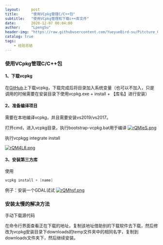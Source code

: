 ```yaml
---
layout:     post
title:      "使用VCpkg管理C/C++包"
subtitle:   "使用VCpkg管理和下载c++库文件"
date:       2020-12-07 00:04:00
author:     "LpengSu"
header-img: "https://raw.githubusercontent.com/YueyueBird-su/Pitcture_Git/main/images/2020-06-bg.jpg"
catalog: true
tags:
    - 经验总结
---
```


### 使用VCpkg管理C/C++包

#### 1、下载vcpkg

在[GitHub](https://github.com/microsoft/vcpkg)上下载vcpkg，下载完成后将目录加入系统变量（也可以不加入，只是调用的时候需要在安装目录下使用vcpkg.exe + install + 【库名】进行安装）

#### 2、准备编译项目

需要在本地编译vcpkg，并且需要安装vs2019/vs2017。

打开cmd，进入vcpkg目录，执行bootstrap-vcpkg.bat用于编译
[![rQMIeS.png](https://s3.ax1x.com/2020/12/15/rQMIeS.png)](https://imgchr.com/i/rQMIeS)



执行vcpkgg integrate install

[![rQM4L8.png](https://s3.ax1x.com/2020/12/15/rQM4L8.png)](https://imgchr.com/i/rQM4L8)

#### 3、安装第三方库

使用

```c
vcpkg install + [name]
```

例子：安装一个GDAL试试
[![rQMhsf.png](https://s3.ax1x.com/2020/12/15/rQMhsf.png)](https://imgchr.com/i/rQMhsf)

### 安装太慢的解决方法

手动下载源代码

在命令行界面查看正在下载的地址，复制该地址借助别的下载软件去下载，然后修改为vcpkg安装目录下downloads的temp文件夹中的相同名字，复制到downloads文件夹下，然后继续安装。
